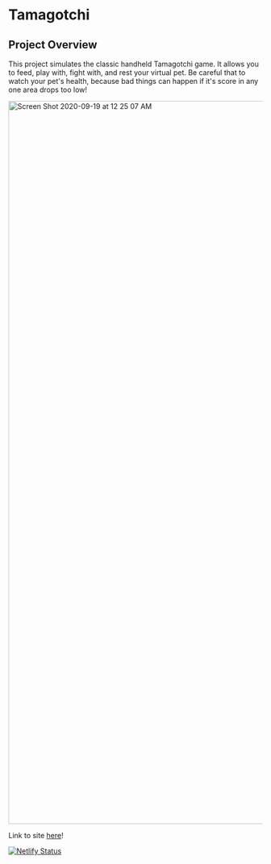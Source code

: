 # Tamagotchi

## Project Overview

This project simulates the classic handheld Tamagotchi game. It allows you to feed, play with, fight with, and rest your virtual pet. Be careful that to watch your pet's health, because bad things can happen if it's score in any one area drops too low!

<img width="1434" alt="Screen Shot 2020-09-19 at 12 25 07 AM" src="https://user-images.githubusercontent.com/65687019/93659942-bcf75280-fa0f-11ea-924f-8b0497b32656.png">

Link to site <a href="https://sm-tamagotchi.netlify.app"/>here</a>!

[![Netlify Status](https://api.netlify.com/api/v1/badges/3bcd7f1c-09ed-4e8c-ab04-eaa60fdaa83b/deploy-status)](https://app.netlify.com/sites/sm-tamagotchi/deploys)
